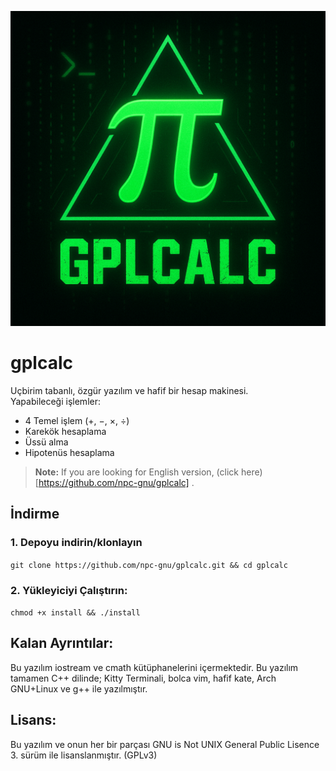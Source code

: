 ![gplcalc logo](./logo.png)

# gplcalc
Uçbirim tabanlı, özgür yazılım ve hafif bir hesap makinesi.   
Yapabileceği işlemler:

- 4 Temel işlem (+, −, ×, ÷)
- Karekök hesaplama
- Üssü alma
- Hipotenüs hesaplama

> **Note:** If you are looking for English version, (click here)[https://github.com/npc-gnu/gplcalc] .

## İndirme

### 1. Depoyu indirin/klonlayın
`git clone https://github.com/npc-gnu/gplcalc.git && cd gplcalc`
### 2. Yükleyiciyi Çalıştırın:
`chmod +x install && ./install`

## Kalan Ayrıntılar:
 Bu yazılım iostream ve cmath kütüphanelerini içermektedir.
 Bu yazılım tamamen C++ dilinde; Kitty Terminali, bolca vim, hafif kate, Arch GNU+Linux ve g++ ile yazılmıştır.

## Lisans:

Bu yazılım ve onun her bir parçası GNU is Not UNIX General Public Lisence 3. sürüm ile lisanslanmıştır. (GPLv3)
